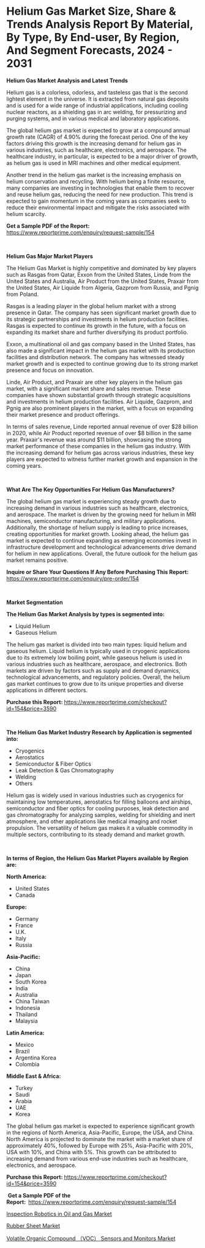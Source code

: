 <p><h1>Helium Gas Market Size, Share & Trends Analysis Report By Material, By Type, By End-user, By Region, And Segment Forecasts, 2024 - 2031</h1></p><p><strong>Helium Gas Market Analysis and Latest Trends</strong></p>
<p><p>Helium gas is a colorless, odorless, and tasteless gas that is the second lightest element in the universe. It is extracted from natural gas deposits and is used for a wide range of industrial applications, including cooling nuclear reactors, as a shielding gas in arc welding, for pressurizing and purging systems, and in various medical and laboratory applications.</p><p>The global helium gas market is expected to grow at a compound annual growth rate (CAGR) of 4.90% during the forecast period. One of the key factors driving this growth is the increasing demand for helium gas in various industries, such as healthcare, electronics, and aerospace. The healthcare industry, in particular, is expected to be a major driver of growth, as helium gas is used in MRI machines and other medical equipment.</p><p>Another trend in the helium gas market is the increasing emphasis on helium conservation and recycling. With helium being a finite resource, many companies are investing in technologies that enable them to recover and reuse helium gas, reducing the need for new production. This trend is expected to gain momentum in the coming years as companies seek to reduce their environmental impact and mitigate the risks associated with helium scarcity.</p></p>
<p><strong>Get a Sample PDF of the Report:&nbsp;</strong> <a href="https://www.reportprime.com/enquiry/request-sample/154">https://www.reportprime.com/enquiry/request-sample/154</a></p>
<p>&nbsp;</p>
<p><strong>Helium Gas Major Market Players</strong></p>
<p><p>The Helium Gas Market is highly competitive and dominated by key players such as Rasgas from Qatar, Exxon from the United States, Linde from the United States and Australia, Air Product from the United States, Praxair from the United States, Air Liquide from Algeria, Gazprom from Russia, and Pgnig from Poland.</p><p>Rasgas is a leading player in the global helium market with a strong presence in Qatar. The company has seen significant market growth due to its strategic partnerships and investments in helium production facilities. Rasgas is expected to continue its growth in the future, with a focus on expanding its market share and further diversifying its product portfolio.</p><p>Exxon, a multinational oil and gas company based in the United States, has also made a significant impact in the helium gas market with its production facilities and distribution network. The company has witnessed steady market growth and is expected to continue growing due to its strong market presence and focus on innovation.</p><p>Linde, Air Product, and Praxair are other key players in the helium gas market, with a significant market share and sales revenue. These companies have shown substantial growth through strategic acquisitions and investments in helium production facilities. Air Liquide, Gazprom, and Pgnig are also prominent players in the market, with a focus on expanding their market presence and product offerings.</p><p>In terms of sales revenue, Linde reported annual revenue of over $28 billion in 2020, while Air Product reported revenue of over $8 billion in the same year. Praxair's revenue was around $11 billion, showcasing the strong market performance of these companies in the helium gas industry. With the increasing demand for helium gas across various industries, these key players are expected to witness further market growth and expansion in the coming years.</p></p>
<p>&nbsp;</p>
<p><strong>What Are The Key Opportunities For Helium Gas Manufacturers?</strong></p>
<p><p>The global helium gas market is experiencing steady growth due to increasing demand in various industries such as healthcare, electronics, and aerospace. The market is driven by the growing need for helium in MRI machines, semiconductor manufacturing, and military applications. Additionally, the shortage of helium supply is leading to price increases, creating opportunities for market growth. Looking ahead, the helium gas market is expected to continue expanding as emerging economies invest in infrastructure development and technological advancements drive demand for helium in new applications. Overall, the future outlook for the helium gas market remains positive.</p></p>
<p><strong>Inquire or Share Your Questions If Any Before Purchasing This Report:</strong> <a href="https://www.reportprime.com/enquiry/pre-order/154">https://www.reportprime.com/enquiry/pre-order/154</a></p>
<p>&nbsp;</p>
<p><strong>Market Segmentation</strong></p>
<p><strong>The Helium Gas Market Analysis by types is segmented into:</strong></p>
<p><ul><li>Liquid Helium</li><li>Gaseous Helium</li></ul></p>
<p><p>The helium gas market is divided into two main types: liquid helium and gaseous helium. Liquid helium is typically used in cryogenic applications due to its extremely low boiling point, while gaseous helium is used in various industries such as healthcare, aerospace, and electronics. Both markets are driven by factors such as supply and demand dynamics, technological advancements, and regulatory policies. Overall, the helium gas market continues to grow due to its unique properties and diverse applications in different sectors.</p></p>
<p><strong>Purchase this Report:&nbsp;</strong><a href="https://www.reportprime.com/checkout?id=154&price=3590">https://www.reportprime.com/checkout?id=154&price=3590</a></p>
<p>&nbsp;</p>
<p><strong>The Helium Gas Market Industry Research by Application is segmented into:</strong></p>
<p><ul><li>Cryogenics</li><li>Aerostatics</li><li>Semiconductor & Fiber Optics</li><li>Leak Detection & Gas Chromatography</li><li>Welding</li><li>Others</li></ul></p>
<p><p>Helium gas is widely used in various industries such as cryogenics for maintaining low temperatures, aerostatics for filling balloons and airships, semiconductor and fiber optics for cooling purposes, leak detection and gas chromatography for analyzing samples, welding for shielding and inert atmosphere, and other applications like medical imaging and rocket propulsion. The versatility of helium gas makes it a valuable commodity in multiple sectors, contributing to its steady demand and market growth.</p></p>
<p>&nbsp;</p>
<p><strong>In terms of Region, the Helium Gas Market Players available by Region are:</strong></p>
<p>
    <p> <strong> North America: </strong>
        <ul>
            <li>United States</li>
            <li>Canada</li>
        </ul>
        </p> 
    <p> <strong> Europe: </strong>
        <ul>
            <li>Germany</li>
            <li>France</li>
            <li>U.K.</li>
            <li>Italy</li>
            <li>Russia</li>
        </ul>
        </p> 
    <p> <strong> Asia-Pacific: </strong>
        <ul>
            <li>China</li>
            <li>Japan</li>
            <li>South Korea</li>
            <li>India</li>
            <li>Australia</li>
            <li>China Taiwan</li>
            <li>Indonesia</li>
            <li>Thailand</li>
            <li>Malaysia</li>
        </ul>
        </p> 
    <p> <strong> Latin America: </strong>
        <ul>
            <li>Mexico</li>
            <li>Brazil</li>
            <li>Argentina Korea</li>
            <li>Colombia</li>
        </ul>
        </p> 
    <p> <strong> Middle East & Africa: </strong>
        <ul>
            <li>Turkey</li>
            <li>Saudi</li>
            <li>Arabia</li>
            <li>UAE</li>
            <li>Korea</li>
        </ul>
    </p>
    </p>
<p><p>The global helium gas market is expected to experience significant growth in the regions of North America, Asia-Pacific, Europe, the USA, and China. North America is projected to dominate the market with a market share of approximately 40%, followed by Europe with 25%, Asia-Pacific with 20%, USA with 10%, and China with 5%. This growth can be attributed to increasing demand from various end-use industries such as healthcare, electronics, and aerospace.</p></p>
<p><strong>Purchase this Report: </strong><a href="https://www.reportprime.com/checkout?id=154&price=3590">https://www.reportprime.com/checkout?id=154&price=3590</a></p>
<p>&nbsp;<strong>Get a Sample PDF of the Report:&nbsp;&nbsp;</strong><a href="https://www.reportprime.com/enquiry/request-sample/154">https://www.reportprime.com/enquiry/request-sample/154</a></p>
<p><strong></strong></p>
<p><p><a href="https://view.publitas.com/reportprime-1/inspection-robotics-in-oil-and-gas-market-size-growth-outlook-from-2023-to-2030-projecting-at-markets-trends-analysis-by-application-regional-outlook-and-revenue/">Inspection Robotics in Oil and Gas Market</a></p><p><a href="https://github.com/moyahfrancoestellec51j635wcx/Market-Research-Report-List-1/blob/main/rubber-sheet-market.md">Rubber Sheet Market</a></p><p><a href="https://view.publitas.com/reportprime-1/volatile-organic-compound-voc-sensors-and-monitors-market-dynamics-2023-2030-also-about-its-market-trends-projections-and-opportunities/">Volatile Organic Compound （VOC） Sensors and Monitors Market</a></p></p>